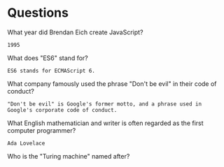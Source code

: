 # Questions

What year did Brendan Eich create JavaScript?

```
1995
```

What does "ES6" stand for?

```
ES6 stands for ECMAScript 6.
```

What company famously used the phrase "Don't be evil" in their code of conduct?

```
"Don't be evil" is Google's former motto, and a phrase used in Google's corporate code of conduct.
```

What English mathematician and writer is often regarded as the first computer programmer?

```
Ada Lovelace
```

Who is the "Turing machine" named after?

```

```
